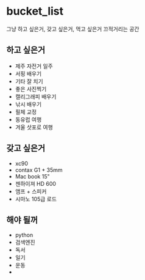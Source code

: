 # bucket_list
그냥 하고 싶은거, 갖고 싶은거, 먹고 싶은거 끄적거리는 공간

하고 싶은거
---------
  + 제주 자전거 일주
  + 서핑 배우기 
  + 기타 잘 치기 
  + 좋은 사진찍기
  + 캘리그래피 배우기 
  + 낚시 배우기
  + 필체 교정 
  + 동유럽 여행 
  + 겨울 삿포로 여행 

갖고 싶은거
--------
  + xc90
  + contax G1 + 35mm
  + Mac book 15"
  + 젠하이져 HD 600
  + 앰프 + 스피커 
  + 시마노 105급 로드 
 
해야 될꺼
--------
  + python
  + 검색엔진
  + 독서 
  + 일기 
  + 운동
  + 
